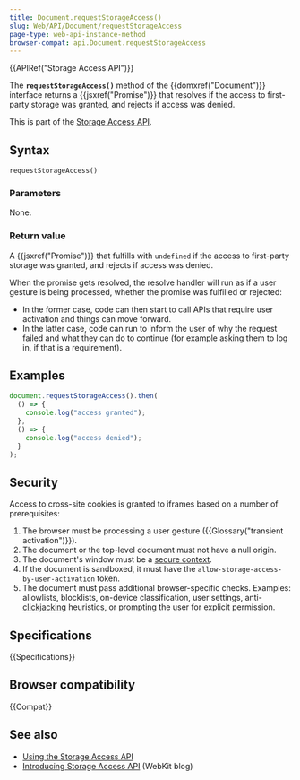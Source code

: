 ```yaml
---
title: Document.requestStorageAccess()
slug: Web/API/Document/requestStorageAccess
page-type: web-api-instance-method
browser-compat: api.Document.requestStorageAccess
---
```


{{APIRef("Storage Access API")}}

The **`requestStorageAccess()`** method of the {{domxref("Document")}} interface returns a {{jsxref("Promise")}} that resolves if the access to first-party storage was granted, and rejects if access was denied.

This is part of the [Storage Access API](/en-US/docs/Web/API/Storage_Access_API).

## Syntax

```js-nolint
requestStorageAccess()
```

### Parameters

None.

### Return value

A {{jsxref("Promise")}} that fulfills with `undefined` if the access to first-party storage was granted, and rejects if access was denied.

When the promise gets resolved, the resolve handler will run as if a user gesture is being processed, whether the promise was fulfilled or rejected:

- In the former case, code can then start to call APIs that require user activation and things can move forward.
- In the latter case, code can run to inform the user of why the request failed and what they can do to continue (for example asking them to log in, if that is a requirement).

## Examples

```js
document.requestStorageAccess().then(
  () => {
    console.log("access granted");
  },
  () => {
    console.log("access denied");
  }
);
```

## Security

Access to cross-site cookies is granted to iframes based on a number of prerequisites:

1. The browser must be processing a user gesture ({{Glossary("transient activation")}}).
2. The document or the top-level document must not have a null origin.
3. The document's window must be a [secure context](/en-US/docs/Web/Security/Secure_Contexts).
4. If the document is sandboxed, it must have the `allow-storage-access-by-user-activation` token.
5. The document must pass additional browser-specific checks. Examples: allowlists, blocklists, on-device classification, user settings, anti-[clickjacking](/en-US/docs/Glossary/Clickjacking) heuristics, or prompting the user for explicit permission.

## Specifications

{{Specifications}}

## Browser compatibility

{{Compat}}

## See also

- [Using the Storage Access API](/en-US/docs/Web/API/Storage_Access_API/Using)
- [Introducing Storage Access API](https://webkit.org/blog/8124/introducing-storage-access-api/) (WebKit blog)
